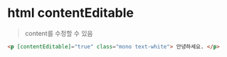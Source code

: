 # html contentEditable

> content를 수정할 수 있음

```html
<p [contentEditable]="true" class="mono text-white"> 안녕하세요. </p>
```
